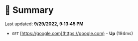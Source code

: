 # 📖 Summary
Last updated: **9/29/2022, 9:13:45 PM**

- `GET` [https://google.com](https://google.com) - **Up** (194ms)
